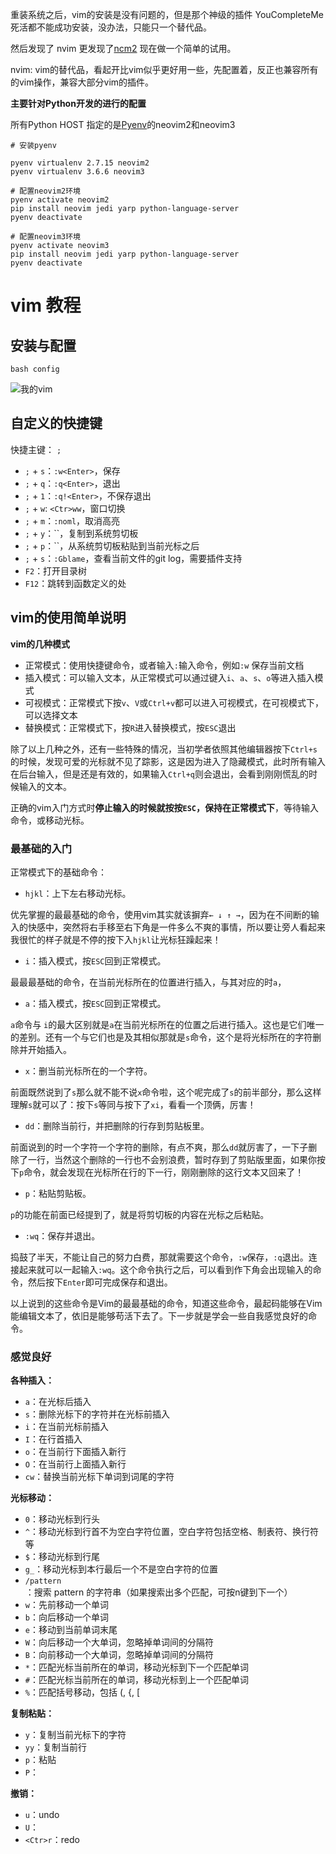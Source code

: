 重装系统之后，vim的安装是没有问题的，但是那个神级的插件 YouCompleteMe 死活都不能成功安装，没办法，只能只一个替代品。

然后发现了 nvim 更发现了[ncm2](https://github.com/ncm2/ncm2) 现在做一个简单的试用。


nvim: vim的替代品，看起开比vim似乎更好用一些，先配置着，反正也兼容所有的vim操作，兼容大部分vim的插件。

**主要针对Python开发的进行的配置**

所有Python HOST 指定的是[Pyenv](https://suadminwen.github.io/2019/08/24/pyenv%E7%9A%84%E4%BD%BF%E7%94%A8%E5%92%8C%E9%97%AE%E9%A2%98%E8%A7%A3%E5%86%B3/)的neovim2和neovim3

```
# 安装pyenv

pyenv virtualenv 2.7.15 neovim2
pyenv virtualenv 3.6.6 neovim3

# 配置neovim2环境
pyenv activate neovim2
pip install neovim jedi yarp python-language-server
pyenv deactivate

# 配置neovim3环境
pyenv activate neovim3
pip install neovim jedi yarp python-language-server
pyenv deactivate
```

vim 教程
========

## 安装与配置

`bash config`

![我的vim](./vim.png)

## 自定义的快捷键

快捷主键： `;`

- `;` + `s`：`:w<Enter>`，保存
- `;` + `q`：`:q<Enter>`，退出
- `;` + `1`：`:q!<Enter>`，不保存退出
- `;` + `w`: `<Ctr>ww`，窗口切换
- `;` + `m`：`:noml`，取消高亮
- `;` + `y`：``，复制到系统剪切板
- `;` + `p`：``，从系统剪切板粘贴到当前光标之后
- `;` + `s`：`:Gblame`，查看当前文件的git log，需要插件支持
- `F2`：打开目录树
- `F12`：跳转到函数定义的处

## vim的使用简单说明

**vim的几种模式**

- 正常模式：使用快捷键命令，或者输入`:`输入命令，例如`:w` 保存当前文档
- 插入模式：可以输入文本，从正常模式可以通过键入`i`、`a`、`s`、`o`等进入插入模式
- 可视模式：正常模式下按`v`、`V`或`Ctrl+v`都可以进入可视模式，在可视模式下，可以选择文本
- 替换模式：正常模式下，按`R`进入替换模式，按`ESC`退出

除了以上几种之外，还有一些特殊的情况，当初学者依照其他编辑器按下`Ctrl+s`的时候，发现可爱的光标就不见了踪影，这是因为进入了隐藏模式，此时所有输入在后台输入，但是还是有效的，如果输入`Ctrl+q`则会退出，会看到刚刚慌乱的时候输入的文本。

正确的vim入门方式时**停止输入的时候就按按`ESC`，保持在正常模式下**，等待输入命令，或移动光标。

### 最基础的入门


正常模式下的基础命令：

- `hjkl`：上下左右移动光标。

优先掌握的最最基础的命令，使用vim其实就该摒弃`← ↓ ↑ →`，因为在不间断的输入的快感中，突然将右手移至右下角是一件多么不爽的事情，所以要让旁人看起来我很忙的样子就是不停的按下入`hjkl`让光标狂躁起来！

- `i`：插入模式，按`ESC`回到正常模式。

最最最基础的命令，在当前光标所在的位置进行插入，与其对应的时`a`，

- `a`：插入模式，按`ESC`回到正常模式。

`a`命令与 `i`的最大区别就是`a`在当前光标所在的位置之后进行插入。这也是它们唯一的差别。还有一个与它们也是及其相似那就是`s`命令，这个是将光标所在的字符删除并开始插入。

- `x`：删当前光标所在的一个字符。

前面既然说到了`s`那么就不能不说`x`命令啦，这个呢完成了`s`的前半部分，那么这样理解`s`就可以了：按下`s`等同与按下了`xi`，看看一个顶俩，厉害！

- `dd`：删除当前行，并把删除的行存到剪贴板里。

前面说到的时一个字符一个字符的删除，有点不爽，那么`dd`就厉害了，一下子删除了一行，当然这个删除的一行也不会别浪费，暂时存到了剪贴版里面，如果你按下`p`命令，就会发现在光标所在行的下一行，刚刚删除的这行文本又回来了！

- `p`：粘贴剪贴板。

`p`的功能在前面已经提到了，就是将剪切板的内容在光标之后粘贴。

- `:wq`：保存并退出。

捣鼓了半天，不能让自己的努力白费，那就需要这个命令，`:w`保存，`:q`退出。连接起来就可以一起输入`:wq`。这个命令执行之后，可以看到作下角会出现输入的命令，然后按下`Enter`即可完成保存和退出。

以上说到的这些命令是Vim的最最基础的命令，知道这些命令，最起码能够在Vim能编辑文本了，依旧是能够苟活下去了。下一步就是学会一些自我感觉良好的命令。

### 感觉良好

**各种插入：**

- `a`：在光标后插入
- `s`：删除光标下的字符并在光标前插入
- `i`：在当前光标前插入
- `I`：在行首插入
- `o`：在当前行下面插入新行
- `O`：在当前行上面插入新行
- `cw`：替换当前光标下单词到词尾的字符

**光标移动：**

- `0`：移动光标到行头
- `^`：移动光标到行首不为空白字符位置，空白字符包括空格、制表符、换行符等
- `$`：移动光标到行尾
- `g_`：移动光标到本行最后一个不是空白字符的位置
- `/pattern`：搜索 pattern 的字符串（如果搜索出多个匹配，可按n键到下一个）
- `w`：先前移动一个单词
- `b`：向后移动一个单词
- `e`：移动到当前单词末尾
- `W`：向后移动一个大单词，忽略掉单词间的分隔符
- `B`：向前移动一个大单词，忽略掉单词间的分隔符
- `*`：匹配光标当前所在的单词，移动光标到下一个匹配单词
- `#`：匹配光标当前所在的单词，移动光标到上一个匹配单词
- `%`：匹配括号移动，包括 (, {, [

**复制粘贴：**

- `y`：复制当前光标下的字符
- `yy`：复制当前行
- `p`：粘贴
- `P`：

**撤销：**

- `u`：undo
- `U`：
- `<Ctr>r`：redo
